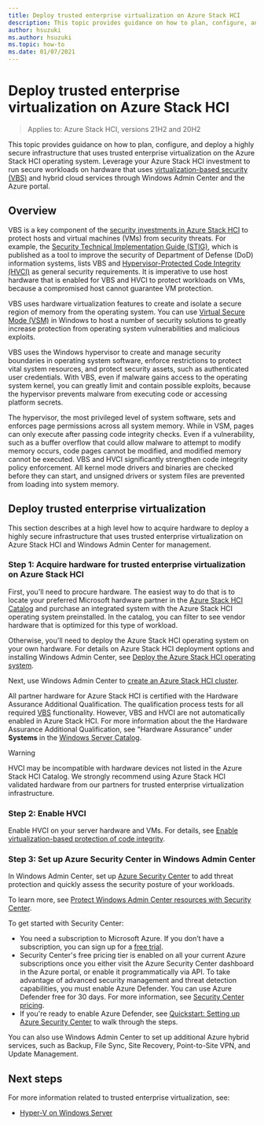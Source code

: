```yaml
---
title: Deploy trusted enterprise virtualization on Azure Stack HCI
description: This topic provides guidance on how to plan, configure, and deploy a highly secure infrastructure that uses trusted enterprise virtualization on the Azure Stack HCI operating system.
author: hsuzuki
ms.author: hsuzuki
ms.topic: how-to
ms.date: 01/07/2021
---
```


# Deploy trusted enterprise virtualization on Azure Stack HCI

>Applies to: Azure Stack HCI, versions 21H2 and 20H2

This topic provides guidance on how to plan, configure, and deploy a highly secure infrastructure that uses trusted enterprise virtualization on the Azure Stack HCI operating system. Leverage your Azure Stack HCI investment to run secure workloads on hardware that uses [virtualization-based security (VBS)](/windows-hardware/design/device-experiences/oem-vbs) and hybrid cloud services through Windows Admin Center and the Azure portal.

## Overview
VBS is a key component of the [security investments in Azure Stack HCI](/windows-server/get-started-19/whats-new-19#security) to protect hosts and virtual machines (VMs) from security threats. For example, the [Security Technical Implementation Guide (STIG)](https://nvd.nist.gov/ncp/checklist/914), which is published as a tool to improve the security of Department of Defense (DoD) information systems, lists VBS and [Hypervisor-Protected Code Integrity (HVCI)](/windows-hardware/drivers/bringup/device-guard-and-credential-guard) as general security requirements. It is imperative to use host hardware that is enabled for VBS and HVCI to protect workloads on VMs, because a compromised host cannot guarantee VM protection.

VBS uses hardware virtualization features to create and isolate a secure region of memory from the operating system. You can use [Virtual Secure Mode (VSM)](/virtualization/hyper-v-on-windows/tlfs/vsm) in Windows to host a number of security solutions to greatly increase protection from operating system vulnerabilities and malicious exploits.

VBS uses the Windows hypervisor to create and manage security boundaries in operating system software, enforce restrictions to protect vital system resources, and protect security assets, such as authenticated user credentials. With VBS, even if malware gains access to the operating system kernel, you can greatly limit and contain possible exploits, because the hypervisor prevents malware from executing code or accessing platform secrets.

The hypervisor, the most privileged level of system software, sets and enforces page permissions across all system memory. While in VSM, pages can only execute after passing code integrity checks. Even if a vulnerability, such as a buffer overflow that could allow malware to attempt to modify memory occurs, code pages cannot be modified, and modified memory cannot be executed. VBS and HVCI significantly strengthen code integrity policy enforcement. All kernel mode drivers and binaries are checked before they can start, and unsigned drivers or system files are prevented from loading into system memory.

## Deploy trusted enterprise virtualization
This section describes at a high level how to acquire hardware to deploy a highly secure infrastructure that uses trusted enterprise virtualization on Azure Stack HCI and Windows Admin Center for management.

### Step 1: Acquire hardware for trusted enterprise virtualization on Azure Stack HCI
First, you'll need to procure hardware. The easiest way to do that is to locate your preferred Microsoft hardware partner in the [Azure Stack HCI Catalog](https://aka.ms/AzureStackHCICatalog) and purchase an integrated system with the Azure Stack HCI operating system preinstalled. In the catalog, you can filter to see vendor hardware that is optimized for this type of workload.

Otherwise, you'll need to deploy the Azure Stack HCI operating system on your own hardware. For details on Azure Stack HCI deployment options and installing Windows Admin Center, see [Deploy the Azure Stack HCI operating system](./operating-system.md).

Next, use Windows Admin Center to [create an Azure Stack HCI cluster](./create-cluster.md).

All partner hardware for Azure Stack HCI is certified with the Hardware Assurance Additional Qualification. The qualification process tests for all required [VBS](/windows-hardware/design/device-experiences/oem-vbs) functionality. However, VBS and HVCI are not automatically enabled in Azure Stack HCI. For more information about the the Hardware Assurance Additional Qualification, see "Hardware Assurance" under **Systems** in the [Windows Server Catalog](https://www.windowsservercatalog.com/content.aspx?ctf=AQinfo-systems.htm#:~:text=Hardware%20Assurance%20Windows%20Server%20systems%20that%20are%20awarded,of%20Windows%20Server%2C%20starting%20with%20Windows%20Server%202016).

   >[!WARNING]
   > HVCI may be incompatible with hardware devices not listed in the Azure Stack HCI Catalog. We strongly recommend using Azure Stack HCI validated hardware from our partners for trusted enterprise virtualization infrastructure.

### Step 2: Enable HVCI
Enable HVCI on your server hardware and VMs. For details, see [Enable virtualization-based protection of code integrity](/windows/security/threat-protection/device-guard/enable-virtualization-based-protection-of-code-integrity).

### Step 3: Set up Azure Security Center in Windows Admin Center
In Windows Admin Center, set up [Azure Security Center](/azure/security-center/security-center-introduction) to add threat protection and quickly assess the security posture of your workloads.

To learn more, see [Protect Windows Admin Center resources with Security Center](/azure/security-center/windows-admin-center-integration).

To get started with Security Center:
- You need a subscription to Microsoft Azure. If you don’t have a subscription, you can sign up for a [free trial](https://azure.microsoft.com/free).
- Security Center's free pricing tier is enabled on all your current Azure subscriptions once you either visit the Azure Security Center dashboard in the Azure portal, or enable it programmatically via API.
To take advantage of advanced security management and threat detection capabilities, you must enable Azure Defender. You can use Azure Defender free for 30 days. For more information, see [Security Center pricing](https://azure.microsoft.com/pricing/details/security-center).
- If you're ready to enable Azure Defender, see [Quickstart: Setting up Azure Security Center](/azure/security-center/security-center-get-started) to walk through the steps.

You can also use Windows Admin Center to set up additional Azure hybrid services, such as Backup, File Sync, Site Recovery, Point-to-Site VPN, and Update Management.

## Next steps
For more information related to trusted enterprise virtualization, see:
- [Hyper-V on Windows Server](/windows-server/virtualization/hyper-v/hyper-v-on-windows-server)